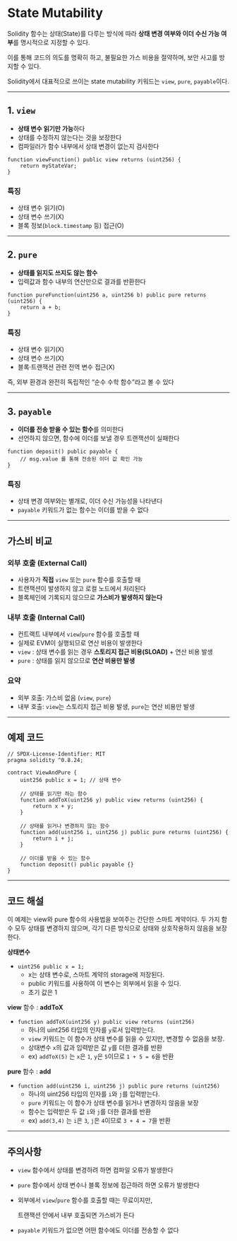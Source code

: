 # State Mutability

Solidity 함수는 상태(State)를 다루는 방식에 따라 **상태 변경 여부와 이더 수신 가능 여부**를 명시적으로 지정할 수 있다.

이를 통해 코드의 의도를 명확히 하고, 불필요한 가스 비용을 절약하며, 보안 사고를 방지할 수 있다.

Solidity에서 대표적으로 쓰이는 state mutability 키워드는 `view`, `pure`, `payable`이다.

---

## 1. `view`

- **상태 변수 읽기만 가능**하다
- 상태를 수정하지 않는다는 것을 보장한다
- 컴파일러가 함수 내부에서 상태 변경이 없는지 검사한다

```solidity
function viewFunction() public view returns (uint256) {
    return myStateVar;
}
```

### 특징

- 상태 변수 읽기(O)
- 상태 변수 쓰기(X)
- 블록 정보(`block.timestamp` 등) 접근(O)

---

## 2. `pure`

- **상태를 읽지도 쓰지도 않는 함수**
- 입력값과 함수 내부의 연산만으로 결과를 반환한다

```solidity
function pureFunction(uint256 a, uint256 b) public pure returns (uint256) {
    return a + b;
}
```

### 특징

- 상태 변수 읽기(X)
- 상태 변수 쓰기(X)
- 블록·트랜잭션 관련 전역 변수 접근(X)

즉, 외부 환경과 완전히 독립적인 “순수 수학 함수”라고 볼 수 있다

---

## 3. `payable`

- **이더를 전송 받을 수 있는 함수**를 의미한다
- 선언하지 않으면, 함수에 이더를 보낼 경우 트랜잭션이 실패한다

```solidity
function deposit() public payable {
    // msg.value 를 통해 전송된 이더 값 확인 가능
}
```

### 특징

- 상태 변경 여부와는 별개로, 이더 수신 가능성을 나타낸다
- `payable` 키워드가 없는 함수는 이더를 받을 수 없다

---

## 가스비 비교

### 외부 호출 (External Call)

- 사용자가 **직접** `view` 또는 `pure` 함수를 호출할 때
- 트랜잭션이 발생하지 않고 로컬 노드에서 처리된다
- 블록체인에 기록되지 않으므로 **가스비가 발생하지 않는다**

### 내부 호출 (Internal Call)

- 컨트랙트 내부에서 `view`/`pure` 함수를 호출할 때
- 실제로 EVM이 실행되므로 연산 비용이 발생한다
- `view` : 상태 변수를 읽는 경우 **스토리지 접근 비용(SLOAD)** + 연산 비용 발생
- `pure` : 상태를 읽지 않으므로 **연산 비용만 발생**

### 요약

- 외부 호출: 가스비 없음 (`view`, `pure`)
- 내부 호출: `view`는 스토리지 접근 비용 발생, `pure`는 연산 비용만 발생

---

## 예제 코드

```solidity
// SPDX-License-Identifier: MIT
pragma solidity ^0.8.24;

contract ViewAndPure {
    uint256 public x = 1; // 상태 변수

    // 상태를 읽기만 하는 함수
    function addToX(uint256 y) public view returns (uint256) {
        return x + y;
    }

    // 상태를 읽거나 변경하지 않는 함수
    function add(uint256 i, uint256 j) public pure returns (uint256) {
        return i + j;
    }

    // 이더를 받을 수 있는 함수
    function deposit() public payable {}
}
```

---

## 코드 해설

이 예제는 view와 pure 함수의 사용법을 보여주는 간단한 스마트 계약이다. 두 가지 함수 모두 상태를 변경하지 않으며, 각기 다른 방식으로 상태와 상호작용하지 않음을 보장한다.

**상태변수**

- `uint256 public x = 1;`
    - x는 상태 변수로, 스마트 계약의 storage에 저장된다.
    - public 키워드를 사용하여 이 변수는 외부에서 읽을 수 있다.
    - 초기 값은 1

**view** 함수 : **addToX**

- `function addToX(uint256 y) public view returns (uint256)`
    - 하나의 uint256 타입의 인자를 `y`로서 입력받는다.
    - `view` 키워드는 이 함수가 상태 변수를 읽을 수 있지만, 변경할 수 없음을 보장.
    - 상태변수 `x`의 값과 입력받은 값 `y`를 더한 결과를 반환
    - ex) `addToX(5)` 는 `x`은 `1`, `y`은 `5`이므로 `1 + 5 = 6`을 반환

**pure** 함수 : **add**

- `function add(uint256 i, uint256 j) public pure returns (uint256)`
    - 하나의 uint256 타입의 인자를 `i`와 `j`를 입력받는다.
    - `pure` 키워드는 이 함수가 상태 변수를 읽거나 변경하지 않음을 보장
    - 함수는 입력받은 두 값 `i`와 `j`를 더한 결과를 반환
    - ex) `add(3,4)` 는 `i`은 `3`, `j`은 `4`이므로 `3 + 4 = 7`을 반환

---

## 주의사항

- `view` 함수에서 상태를 변경하려 하면 컴파일 오류가 발생한다
- `pure` 함수에서 상태 변수나 블록 정보에 접근하려 하면 오류가 발생한다
- 외부에서 `view`/`pure` 함수를 호출할 때는 무료이지만,
    
    트랜잭션 안에서 내부 호출되면 가스비가 든다
    
- `payable` 키워드가 없으면 어떤 함수에도 이더를 전송할 수 없다